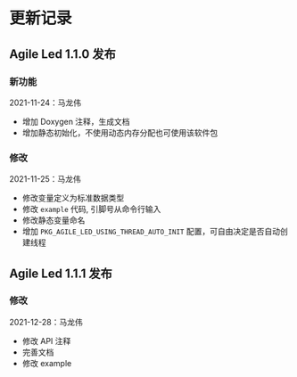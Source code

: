 # 更新记录

## Agile Led 1.1.0 发布

### 新功能

2021-11-24：马龙伟

* 增加 Doxygen 注释，生成文档
* 增加静态初始化，不使用动态内存分配也可使用该软件包

### 修改

2021-11-25：马龙伟

* 修改变量定义为标准数据类型
* 修改 `example` 代码, 引脚号从命令行输入
* 修改静态变量命名
* 增加 `PKG_AGILE_LED_USING_THREAD_AUTO_INIT` 配置，可自由决定是否自动创建线程

## Agile Led 1.1.1 发布

### 修改

2021-12-28：马龙伟

* 修改 API 注释
* 完善文档
* 修改 example
